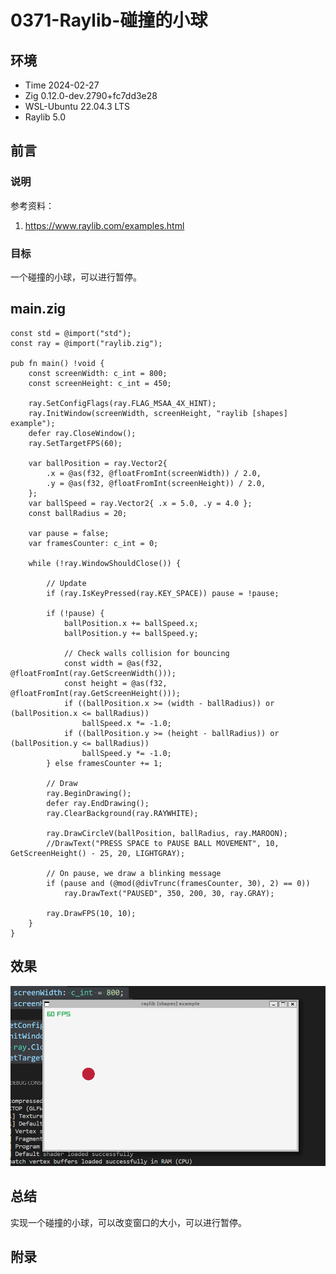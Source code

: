# 0371-Raylib-碰撞的小球

## 环境

- Time 2024-02-27
- Zig 0.12.0-dev.2790+fc7dd3e28
- WSL-Ubuntu 22.04.3 LTS
- Raylib 5.0

## 前言

### 说明

参考资料：

1. <https://www.raylib.com/examples.html>

### 目标

一个碰撞的小球，可以进行暂停。

## main.zig

```zig
const std = @import("std");
const ray = @import("raylib.zig");

pub fn main() !void {
    const screenWidth: c_int = 800;
    const screenHeight: c_int = 450;

    ray.SetConfigFlags(ray.FLAG_MSAA_4X_HINT);
    ray.InitWindow(screenWidth, screenHeight, "raylib [shapes] example");
    defer ray.CloseWindow();
    ray.SetTargetFPS(60);

    var ballPosition = ray.Vector2{
        .x = @as(f32, @floatFromInt(screenWidth)) / 2.0,
        .y = @as(f32, @floatFromInt(screenHeight)) / 2.0,
    };
    var ballSpeed = ray.Vector2{ .x = 5.0, .y = 4.0 };
    const ballRadius = 20;

    var pause = false;
    var framesCounter: c_int = 0;

    while (!ray.WindowShouldClose()) {

        // Update
        if (ray.IsKeyPressed(ray.KEY_SPACE)) pause = !pause;

        if (!pause) {
            ballPosition.x += ballSpeed.x;
            ballPosition.y += ballSpeed.y;

            // Check walls collision for bouncing
            const width = @as(f32, @floatFromInt(ray.GetScreenWidth()));
            const height = @as(f32, @floatFromInt(ray.GetScreenHeight()));
            if ((ballPosition.x >= (width - ballRadius)) or (ballPosition.x <= ballRadius))
                ballSpeed.x *= -1.0;
            if ((ballPosition.y >= (height - ballRadius)) or (ballPosition.y <= ballRadius))
                ballSpeed.y *= -1.0;
        } else framesCounter += 1;

        // Draw
        ray.BeginDrawing();
        defer ray.EndDrawing();
        ray.ClearBackground(ray.RAYWHITE);

        ray.DrawCircleV(ballPosition, ballRadius, ray.MAROON);
        //DrawText("PRESS SPACE to PAUSE BALL MOVEMENT", 10, GetScreenHeight() - 25, 20, LIGHTGRAY);

        // On pause, we draw a blinking message
        if (pause and (@mod(@divTrunc(framesCounter, 30), 2) == 0))
            ray.DrawText("PAUSED", 350, 200, 30, ray.GRAY);

        ray.DrawFPS(10, 10);
    }
}
```

## 效果

![碰撞的小球][1]

## 总结

实现一个碰撞的小球，可以改变窗口的大小，可以进行暂停。

[1]: images/raylib-shapes-ball.png

## 附录
